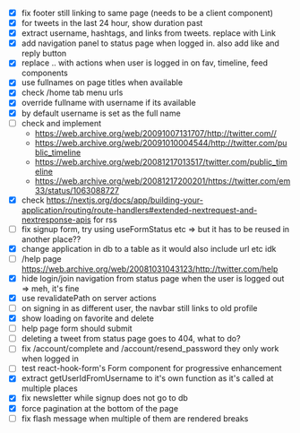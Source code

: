 - [x] fix footer still linking to same page (needs to be a client component)
- [x] for tweets in the last 24 hour, show duration past
- [x] extract username, hashtags, and links from tweets. replace with Link
- [x] add navigation panel to status page when logged in. also add like and reply button
- [x] replace .. with actions when user is logged in on fav, timeline, feed components
- [x] use fullnames on page titles when available
- [x] check /home tab menu urls
- [x] override fullname with username if its available
- [x] by default username is set as the full name
- [ ] check and implement
  - https://web.archive.org/web/20091007131707/http://twitter.com//
  - https://web.archive.org/web/20091010004544/http://twitter.com/public_timeline
  - https://web.archive.org/web/20081217013517/twitter.com/public_timeline
  - https://web.archive.org/web/20081217200201/https://twitter.com/em33/status/1063088727
- [x] check https://nextjs.org/docs/app/building-your-application/routing/route-handlers#extended-nextrequest-and-nextresponse-apis for rss
- [ ] fix signup form, try using useFormStatus etc => but it has to be reused in another place??
- [x] change application in db to a table as it would also include url etc idk
- [ ] /help page https://web.archive.org/web/20081031043123/http://twitter.com/help
- [x] hide login/join navigation from status page when the user is logged out => meh, it's fine
- [x] use revalidatePath on server actions
- [ ] on signing in as different user, the navbar still links to old profile
- [x] show loading on favorite and delete
- [ ] help page form should submit
- [ ] deleting a tweet from status page goes to 404, what to do?
- [ ] fix /account/complete and /account/resend_password they only work when logged in
- [ ] test react-hook-form's Form component for progressive enhancement
- [x] extract getUserIdFromUsername to it's own function as it's called at multiple places
- [x] fix newsletter while signup does not go to db
- [x] force pagination at the bottom of the page
- [ ] fix flash message when multiple of them are rendered breaks
